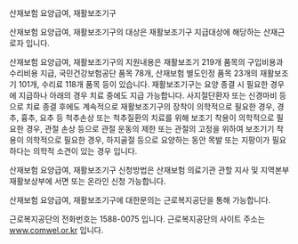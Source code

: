 산재보험 요양급여, 재활보조기구

산재보험 요양급여, 재활보조기구의 대상은 재활보조기구 지급대상에 해당하는 산재근로자 입니다.

산재보험 요양급여, 재활보조기구의 지원내용은 재활보조기 219개 품목의 구입비용과 수리비용 지급, 국민건강보험공단 품목 78개, 산재보험 별도인정 품목 23개의 재활보조기 101개, 수리료 118개 품목 등이 있습니다.
재활보조기구는 요양 종결 시 필요한 경우에 지급하나 아래의 경우 치료 중에도 지급 가능합니다.
사지절단환자 또는 신경마비 등으로 치료 종결 후에도 계속적으로 재활보조기구의 장착이 의학적으로 필요한 경우,
경추, 흉추, 요추 등 척추손상 또는 척추질환의 치료를 위해 보조기 착용이 의학적으로 필요한 경우,
관절 손상 등으로 관절 운동의 제한 또는 관절의 고정을 위하여 보조기기 착용이 의학적으로 필요한 경우,
하지골절 등으로 요양하는 동안 목발 또는 지팡이가 필요하다는 의학적 소견이 있는 경우 입니다.

산재보험 요양급여, 재활보조기구 신청방법은 산재보험 의료기관 관할 지사 및 지역본부 재활보상부에 서면 또는 온라인 신청 가능합니다.

산재보험 요양급여, 재활보조기구에 대한문의는 근로복지공단을 통해 가능합니다.

근로복지공단의 전화번호는 1588-0075 입니다.
근로복지공단의 사이트 주소는 www.comwel.or.kr 입니다.
